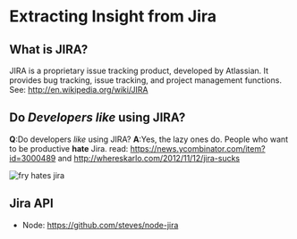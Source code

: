# Extracting Insight from Jira

## What is JIRA?

JIRA is a proprietary issue tracking product, developed by Atlassian.
It provides bug tracking, issue tracking, and project management functions.
See: http://en.wikipedia.org/wiki/JIRA

## Do *Developers* *like* using JIRA?

**Q**:Do developers *like* using JIRA?
**A**:Yes, the lazy ones do. People who want to be productive **hate** Jira.
read: https://news.ycombinator.com/item?id=3000489
and http://whereskarlo.com/2012/11/12/jira-sucks

![fry hates jira](http://i.imgur.com/lceAhbV.jpg)


## Jira API

- Node: https://github.com/steves/node-jira
